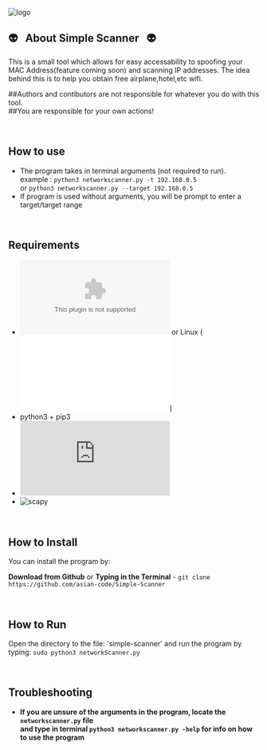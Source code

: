 
![logo](http://i65.tinypic.com/6swdx0.jpg)

## :alien: &nbsp; About Simple Scanner &nbsp; :alien:

This is a small tool which allows for easy accessability to spoofing your MAC Address(feature coming soon) and scanning IP addresses.
The idea behind this is to help you obtain free airplane,hotel,etc wifi.


##Authors and contibutors are not responsible for whatever you do with this tool. <br>
##You are responsible for your own actions!

<br>

## How to use
 * The program takes in terminal arguments (not required to run). <br>
 example :  `python3 networkscanner.py -t 192.168.0.5`<br> 
 or `python3 networkscanner.py --target 192.168.0.5` <br>
 * If program is used without arguments, you will be prompt to enter a target/target range
 
<br>

##  Requirements

* ![Mac OS X](www.apple.com) or Linux (![Kali Linux](www.kali.org))
* python3 + pip3
* ![os](https://docs.python.org/3/library/os.html)
* ![scapy](https://pypi.org/project/scapy-python3/)

<br>

## How to Install

You can install the program by:

**Download from Github** or **Typing in the Terminal** - `git clone https://github.com/asian-code/Simple-Scanner`

<br>

## How to Run

Open the directory to the file: 'simple-scanner' and run the program by typing: 
`sudo python3 networkScanner.py`

<br>

## Troubleshooting

* **If you are unsure of the arguments in the program, locate the `networkscanner.py` file <br>and type in terminal `python3 networkscanner.py -help` for info on how to use the program** 
